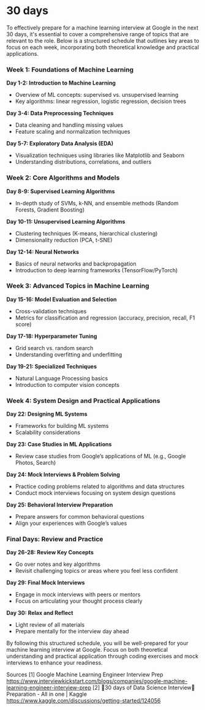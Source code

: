# 30 days

To effectively prepare for a machine learning interview at Google in the next 30 days, it's essential to cover a comprehensive range of topics that are relevant to the role. Below is a structured schedule that outlines key areas to focus on each week, incorporating both theoretical knowledge and practical applications.

### Week 1: Foundations of Machine Learning

**Day 1-2: Introduction to Machine Learning**

* Overview of ML concepts: supervised vs. unsupervised learning
* Key algorithms: linear regression, logistic regression, decision trees

**Day 3-4: Data Preprocessing Techniques**

* Data cleaning and handling missing values
* Feature scaling and normalization techniques

**Day 5-7: Exploratory Data Analysis (EDA)**

* Visualization techniques using libraries like Matplotlib and Seaborn
* Understanding distributions, correlations, and outliers

### Week 2: Core Algorithms and Models

**Day 8-9: Supervised Learning Algorithms**

* In-depth study of SVMs, k-NN, and ensemble methods (Random Forests, Gradient Boosting)

**Day 10-11: Unsupervised Learning Algorithms**

* Clustering techniques (K-means, hierarchical clustering)
* Dimensionality reduction (PCA, t-SNE)

**Day 12-14: Neural Networks**

* Basics of neural networks and backpropagation
* Introduction to deep learning frameworks (TensorFlow/PyTorch)

### Week 3: Advanced Topics in Machine Learning

**Day 15-16: Model Evaluation and Selection**

* Cross-validation techniques
* Metrics for classification and regression (accuracy, precision, recall, F1 score)

**Day 17-18: Hyperparameter Tuning**

* Grid search vs. random search
* Understanding overfitting and underfitting

**Day 19-21: Specialized Techniques**

* Natural Language Processing basics
* Introduction to computer vision concepts

### Week 4: System Design and Practical Applications

**Day 22: Designing ML Systems**

* Frameworks for building ML systems
* Scalability considerations

**Day 23: Case Studies in ML Applications**

* Review case studies from Google’s applications of ML (e.g., Google Photos, Search)

**Day 24: Mock Interviews & Problem Solving**

* Practice coding problems related to algorithms and data structures
* Conduct mock interviews focusing on system design questions

**Day 25: Behavioral Interview Preparation**

* Prepare answers for common behavioral questions
* Align your experiences with Google’s values

### Final Days: Review and Practice

**Day 26-28: Review Key Concepts**

* Go over notes and key algorithms
* Revisit challenging topics or areas where you feel less confident

**Day 29: Final Mock Interviews**

* Engage in mock interviews with peers or mentors
* Focus on articulating your thought process clearly

**Day 30: Relax and Reflect**

* Light review of all materials
* Prepare mentally for the interview day ahead

By following this structured schedule, you will be well-prepared for your machine learning interview at Google. Focus on both theoretical understanding and practical application through coding exercises and mock interviews to enhance your readiness.

Sources \[1] Google Machine Learning Engineer Interview Prep https://www.interviewkickstart.com/blogs/companies/google-machine-learning-engineer-interview-prep \[2] 📅30 days of Data Science Interview👔Preparation - All in one | Kaggle https://www.kaggle.com/discussions/getting-started/124056
